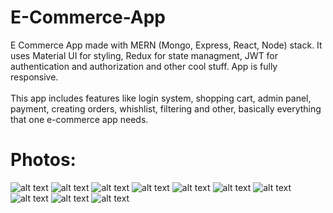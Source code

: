 # E-Commerce-App

E Commerce App made with MERN (Mongo, Express, React, Node) stack. It uses Material UI for styling, Redux for state managment, JWT for authentication and authorization and other cool stuff. App is fully responsive.</br></br>
This app includes features like login system, shopping cart, admin panel, payment, creating orders, whishlist, filtering and other, basically everything that one e-commerce app needs.

# Photos:
![alt text](https://github.com/bulz4y/ecommerce-photos/blob/master/merncommerce%20photos/homepage.png?raw=true)
![alt text](https://github.com/bulz4y/ecommerce-photos/blob/master/merncommerce%20photos/adminpanel.png?raw=true)
![alt text](https://github.com/bulz4y/ecommerce-photos/blob/master/merncommerce%20photos/cart.png?raw=true)
![alt text](https://github.com/bulz4y/ecommerce-photos/blob/master/merncommerce%20photos/createProduct.png?raw=true)
![alt text](https://github.com/bulz4y/ecommerce-photos/blob/master/merncommerce%20photos/filterPage.png?raw=true)
![alt text](https://github.com/bulz4y/ecommerce-photos/blob/master/merncommerce%20photos/login.png?raw=true)
![alt text](https://github.com/bulz4y/ecommerce-photos/blob/master/merncommerce%20photos/Signup.png?raw=true)
![alt text](https://github.com/bulz4y/ecommerce-photos/blob/master/merncommerce%20photos/orders.png?raw=true)
![alt text](https://github.com/bulz4y/ecommerce-photos/blob/master/merncommerce%20photos/singleitem.png?raw=true)
![alt text](https://github.com/bulz4y/ecommerce-photos/blob/master/merncommerce%20photos/whishlist.png?raw=true)

